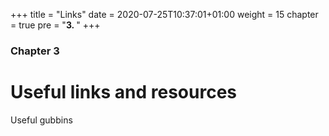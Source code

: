 +++
title = "Links"
date = 2020-07-25T10:37:01+01:00
weight = 15
chapter = true
pre = "<b>3. </b>"
+++

### Chapter 3

# Useful links and resources

Useful gubbins